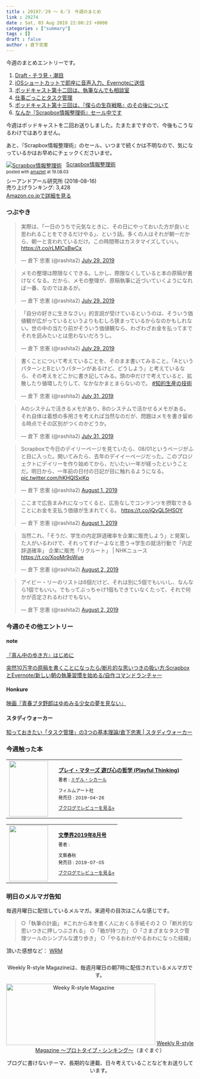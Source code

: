 ```yaml
---
title : 20197／29 〜 8／3　今週のまとめ
link : 29274
date : Sat, 03 Aug 2019 22:00:23 +0000
categories : ["summary"]
tags : []
draft : false
author : 倉下忠憲
---
```


今週のまとめエントリーです。
 
<ol>
<li><a href="https://rashita.net/blog/?p=29248">Draft・チラ見・潮目</a></li>
<li><a href="https://rashita.net/blog/?p=29254">iOSショートカットで即座に音声入力、Evernoteに送信</a></li>
<li><a href="https://rashita.net/blog/?p=29260">ポッドキャスト第十二回は、執筆なんでも相談室</a></li>
<li><a href="https://rashita.net/blog/?p=29265">仕事ごっことタスク管理</a></li>
<li><a href="https://rashita.net/blog/?p=29268">ポッドキャスト第十三回は、『僕らの生存戦略』のその後について</a></li>
<li><a href="https://rashita.net/blog/?p=29270">なんか『Scrapbox情報整理術』セール中です</a></li>
</ol>

今週はポッドキャストを二回お送りしました。たまたまですので、今後もこうなるわけではありません。

あと、『Scrapbox情報整理術』のセール、いつまで続くかは不明なので、気になっているかはお早めにチェックくださいませ。

<div class="amazlet-box" style="margin-bottom:0px;"><div class="amazlet-image" style="float:left;margin:0px 12px 1px 0px;"><a href="http://www.amazon.co.jp/exec/obidos/ASIN/B07GJFBWWZ/rashita1000-22/ref=nosim/" name="amazletlink" target="_blank" rel="noopener noreferrer"><img src="https://images-fe.ssl-images-amazon.com/images/I/51yMZ%2BQU40L._SL160_.jpg" alt="Scrapbox情報整理術" style="border: none;" /></a></div><div class="amazlet-info" style="line-height:120%; margin-bottom: 10px"><div class="amazlet-name" style="margin-bottom:10px;line-height:120%"><a href="http://www.amazon.co.jp/exec/obidos/ASIN/B07GJFBWWZ/rashita1000-22/ref=nosim/" name="amazletlink" target="_blank" rel="noopener noreferrer">Scrapbox情報整理術</a><div class="amazlet-powered-date" style="font-size:80%;margin-top:5px;line-height:120%">posted with <a href="http://www.amazlet.com/" title="amazlet" target="_blank" rel="noopener noreferrer">amazlet</a> at 19.08.03</div></div><div class="amazlet-detail">シーアンドアール研究所 (2018-08-16)<br />売り上げランキング: 3,428<br /></div><div class="amazlet-sub-info" style="float: left;"><div class="amazlet-link" style="margin-top: 5px"><a href="http://www.amazon.co.jp/exec/obidos/ASIN/B07GJFBWWZ/rashita1000-22/ref=nosim/" name="amazletlink" target="_blank" rel="noopener noreferrer">Amazon.co.jpで詳細を見る</a></div></div></div><div class="amazlet-footer" style="clear: left"></div></div>


<h3>つぶやき</h3>

<blockquote class="twitter-tweet"><p lang="ja" dir="ltr">実際は、「一日のうちで元気なときに、その日にやっておいた方が良いと思われることをできるだけやる」、という話。多くの人はそれが朝一だから、朝一と言われているだけ。この時間帯はカスタマイズしていい。 <a href="https://t.co/rLMlCsBwCx">https://t.co/rLMlCsBwCx</a></p>&mdash; 倉下 忠憲 (@rashita2) <a href="https://twitter.com/rashita2/status/1155712319185276928?ref_src=twsrc%5Etfw">July 29, 2019</a></blockquote> <script async src="https://platform.twitter.com/widgets.js" charset="utf-8"></script> 

<blockquote class="twitter-tweet"><p lang="ja" dir="ltr">メモの整理は際限なくできる。しかし、際限なくしていると本の原稿が書けなくなる。だから、メモの整理が、原稿執筆に近づいていくようになれば一番、なのではあるが。</p>&mdash; 倉下 忠憲 (@rashita2) <a href="https://twitter.com/rashita2/status/1155749233632223233?ref_src=twsrc%5Etfw">July 29, 2019</a></blockquote> <script async src="https://platform.twitter.com/widgets.js" charset="utf-8"></script> 

<blockquote class="twitter-tweet"><p lang="ja" dir="ltr">「自分の好きに生きなさい」的言説が受けているというのは、そういう価値観が広がっているというよりもむしろ狭まっているからなのかもしれない。世の中の当たり前がそういう価値観なら、わざわざお金を払ってまでそれを読みたいとは思わないだろうし。</p>&mdash; 倉下 忠憲 (@rashita2) <a href="https://twitter.com/rashita2/status/1155772266182926336?ref_src=twsrc%5Etfw">July 29, 2019</a></blockquote> <script async src="https://platform.twitter.com/widgets.js" charset="utf-8"></script> 

<blockquote class="twitter-tweet"><p lang="ja" dir="ltr">書くことについて考えていることを、そのまま書いてみること。「AというパターンとBというパターンがあるけど、どうしよう」と考えているなら、その考えをどこかに書き記してみる。頭の中だけで考えていると、拡散したり循環したりして、なかなかまとまらないので。 <a href="https://twitter.com/hashtag/%E7%9F%A5%E7%9A%84%E7%94%9F%E7%94%A3%E3%81%AE%E6%8A%80%E8%A1%93?src=hash&amp;ref_src=twsrc%5Etfw">#知的生産の技術</a></p>&mdash; 倉下 忠憲 (@rashita2) <a href="https://twitter.com/rashita2/status/1156440257170038786?ref_src=twsrc%5Etfw">July 31, 2019</a></blockquote> <script async src="https://platform.twitter.com/widgets.js" charset="utf-8"></script> 

<blockquote class="twitter-tweet"><p lang="ja" dir="ltr">Aのシステムで活きるメモがあり、Bのシステムで活かせるメモがある。それ自体は着想の多用さを考えれば当然なのだが、問題はメモを書き留める時点でその区別がつくのかどうか。</p>&mdash; 倉下 忠憲 (@rashita2) <a href="https://twitter.com/rashita2/status/1156556049282818049?ref_src=twsrc%5Etfw">July 31, 2019</a></blockquote> <script async src="https://platform.twitter.com/widgets.js" charset="utf-8"></script> 

<blockquote class="twitter-tweet"><p lang="ja" dir="ltr">Scrapboxで今日のデイリーページを見ていたら、08/01というページがふと目に入った。開いてみたら、去年のデイイーページだった。このプロジェクトにデイリーを作り始めてから、だいたい一年が経ったということだ。明日から、一年前の日付の日記が目に触れるようになる。 <a href="https://t.co/hKHQlSxjKp">pic.twitter.com/hKHQlSxjKp</a></p>&mdash; 倉下 忠憲 (@rashita2) <a href="https://twitter.com/rashita2/status/1156852758487506946?ref_src=twsrc%5Etfw">August 1, 2019</a></blockquote> <script async src="https://platform.twitter.com/widgets.js" charset="utf-8"></script> 

<blockquote class="twitter-tweet"><p lang="ja" dir="ltr">ここまで広告まみれになってくると、広告なしでコンテンツを摂取できることにお金を支払う価値が生まれてくる。 <a href="https://t.co/jQvQL5HSOY">https://t.co/jQvQL5HSOY</a></p>&mdash; 倉下 忠憲 (@rashita2) <a href="https://twitter.com/rashita2/status/1156920226212007938?ref_src=twsrc%5Etfw">August 1, 2019</a></blockquote> <script async src="https://platform.twitter.com/widgets.js" charset="utf-8"></script> 

<blockquote class="twitter-tweet"><p lang="ja" dir="ltr">当然これ、「そうだ、学生の内定辞退確率を企業に販売しよう」と発案した人がいるわけで、それってすげーよなと思う→学生の就活行動で「内定辞退確率」 企業に販売「リクルート」 | NHKニュース <a href="https://t.co/XooMr9oWue">https://t.co/XooMr9oWue</a></p>&mdash; 倉下 忠憲 (@rashita2) <a href="https://twitter.com/rashita2/status/1157195360218959874?ref_src=twsrc%5Etfw">August 2, 2019</a></blockquote> <script async src="https://platform.twitter.com/widgets.js" charset="utf-8"></script> 

<blockquote class="twitter-tweet"><p lang="ja" dir="ltr">アイビー・リーのリストは6個だけど、それは別に5個でもいいし、なんなら1個でもいい。でもってぶっちゃけ1個もできていなくたって、それで何かが否定されるわけでもない。</p>&mdash; 倉下 忠憲 (@rashita2) <a href="https://twitter.com/rashita2/status/1157247322809520129?ref_src=twsrc%5Etfw">August 2, 2019</a></blockquote> <script async src="https://platform.twitter.com/widgets.js" charset="utf-8"></script> 

<h3>今週のその他エントリー</h3>

<H4>note</H4>

<a href="https://note.mu/rashita/n/ne8cf5e535e0a">『真ん中の歩き方』はじめに</a>

<a href="https://note.mu/rashita/n/nc74513baf4ab">突然10万字の原稿を書くことになったら/断片的な思いつきの扱い方:ScrapboxとEvernote/新しい朝の執筆習慣を始める/自作コマンドランチャー</a>

<H4>Honkure</H4>

<a href="http://honkure.net/rbook/archives/3166">映画『青春ブタ野郎はゆめみる少女の夢を見ない』</a>

<H4>スタディウォーカー</H4>

<a href="https://studywalker.jp/skillup/article/196510/">知っておきたい「タスク管理」の3つの基本理論/倉下忠憲 | スタディウォーカー</a>

<H3>今週触った本</H3>

<div class="booklog_html"><table><tr><td class="booklog_html_image"><a href="https://www.amazon.co.jp/%E3%83%97%E3%83%AC%E3%82%A4%E3%83%BB%E3%83%9E%E3%82%BF%E3%83%BC%E3%82%BA-%E9%81%8A%E3%81%B3%E5%BF%83%E3%81%AE%E5%93%B2%E5%AD%A6-Playful-Thinking-%E3%83%9F%E3%82%B1%E3%82%99%E3%83%AB%E3%83%BB%E3%82%B7%E3%82%AB%E3%83%BC%E3%83%AB/dp/4845918013?SubscriptionId=0AVSM5SVKRWTFMG7ZR82&tag=rashita1000-22&linkCode=xm2&camp=2025&creative=165953&creativeASIN=4845918013" target="_blank" rel="noopener noreferrer"><img src="https://images-fe.ssl-images-amazon.com/images/I/416Vh-IMc3L._SL160_.jpg" width="104" height="150" style="border:0;border-radius:0;" /></a></td><td class="booklog_html_info" style="padding-left:20px;"><div class="booklog_html_title" style="margin-bottom:10px;font-size:14px;font-weight:bold;"><a href="https://www.amazon.co.jp/%E3%83%97%E3%83%AC%E3%82%A4%E3%83%BB%E3%83%9E%E3%82%BF%E3%83%BC%E3%82%BA-%E9%81%8A%E3%81%B3%E5%BF%83%E3%81%AE%E5%93%B2%E5%AD%A6-Playful-Thinking-%E3%83%9F%E3%82%B1%E3%82%99%E3%83%AB%E3%83%BB%E3%82%B7%E3%82%AB%E3%83%BC%E3%83%AB/dp/4845918013?SubscriptionId=0AVSM5SVKRWTFMG7ZR82&tag=rashita1000-22&linkCode=xm2&camp=2025&creative=165953&creativeASIN=4845918013" target="_blank" rel="noopener noreferrer">プレイ・マターズ 遊び心の哲学 (Playful Thinking)</a></div><div style="margin-bottom:10px;"><div class="booklog_html_author" style="margin-bottom:15px;font-size:12px;;line-height:1.2em">著者 : <a href="https://booklog.jp/author/%E3%83%9F%E3%82%B1%E3%82%99%E3%83%AB%E3%83%BB%E3%82%B7%E3%82%AB%E3%83%BC%E3%83%AB" target="_blank" rel="noopener noreferrer">ミゲル・シカール</a></div><div class="booklog_html_manufacturer" style="margin-bottom:5px;font-size:12px;;line-height:1.2em">フィルムアート社</div><div class="booklog_html_release" style="font-size:12px;;line-height:1.2em">発売日 : 2019-04-26</div></div><div class="booklog_html_link_amazon"><a href="https://booklog.jp/item/1/4845918013" style="font-size:12px;" target="_blank" rel="noopener noreferrer">ブクログでレビューを見る»</a></div></td></tr></table></div>

<div class="booklog_html"><table><tr><td class="booklog_html_image"><a href="https://www.amazon.co.jp/%E6%96%87%E5%AD%B8%E7%95%8C2019%E5%B9%B48%E6%9C%88%E5%8F%B7/dp/B07T3NQB49?SubscriptionId=0AVSM5SVKRWTFMG7ZR82&tag=rashita1000-22&linkCode=xm2&camp=2025&creative=165953&creativeASIN=B07T3NQB49" target="_blank" rel="noopener noreferrer"><img src="https://images-fe.ssl-images-amazon.com/images/I/51HBGMIniTL._SL160_.jpg" width="104" height="150" style="border:0;border-radius:0;" /></a></td><td class="booklog_html_info" style="padding-left:20px;"><div class="booklog_html_title" style="margin-bottom:10px;font-size:14px;font-weight:bold;"><a href="https://www.amazon.co.jp/%E6%96%87%E5%AD%B8%E7%95%8C2019%E5%B9%B48%E6%9C%88%E5%8F%B7/dp/B07T3NQB49?SubscriptionId=0AVSM5SVKRWTFMG7ZR82&tag=rashita1000-22&linkCode=xm2&camp=2025&creative=165953&creativeASIN=B07T3NQB49" target="_blank" rel="noopener noreferrer">文學界2019年8月号</a></div><div style="margin-bottom:10px;"><div class="booklog_html_author" style="margin-bottom:15px;font-size:12px;;line-height:1.2em">著者 : </div><div class="booklog_html_manufacturer" style="margin-bottom:5px;font-size:12px;;line-height:1.2em">文藝春秋</div><div class="booklog_html_release" style="font-size:12px;;line-height:1.2em">発売日 : 2019-07-05</div></div><div class="booklog_html_link_amazon"><a href="https://booklog.jp/item/1/B07T3NQB49" style="font-size:12px;" target="_blank" rel="noopener noreferrer">ブクログでレビューを見る»</a></div></td></tr></table></div>

<h3>明日のメルマガ告知</h3>

毎週月曜日に配信しているメルマガ。来週号の目次はこんな感じです。

<blockquote>
    ○「執筆の計画」 #これから本を書く人におくる手紙その２
    ○「断片的な思いつきに押しつぶされる」
    ○「箱が持つ力」
    ○「さまざまなタスク管理ツールのシンプルな渡り歩き」
    ○「やるおわがやるおわになった経緯」
</blockquote>


頂いた感想など：
<a class="twitter-timeline"  href="https://twitter.com/rashita2/timelines/427262290753097729"  data-widget-id="427265271171010561">WRM</a>
    <script>!function(d,s,id){var js,fjs=d.getElementsByTagName(s)[0],p=/^http:/.test(d.location)?'http':'https';if(!d.getElementById(id)){js=d.createElement(s);js.id=id;js.src=p+"://platform.twitter.com/widgets.js";fjs.parentNode.insertBefore(js,fjs);}}(document,"script","twitter-wjs");</script>


<div style="text-align:center;margin-top:25px;">
Weekly R-style Magazineは、毎週月曜日の朝7時に配信されているメルマガです。

<a href="http://www.mag2.com/m/0001185133.html" target="_blank" rel="noopener noreferrer"><img src="https://rashita.net/blog/wp-content/uploads/2010/09/mmbanner.jpg" alt="Weeky R-style Magazine" width="400" height="165" class="alignnone size-full wp-image-12201" /></a>
<a href="http://www.mag2.com/m/0001185133.html" target="_blank" rel="noopener noreferrer">Weekly R-style Magazine ～プロトタイプ・シンキング～</a>（まぐまぐ）

ブログに書けないテーマ、長期的な連載、日々考えていることなどをお送りしています。
</div> 
